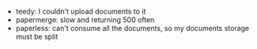 * teedy: I couldn't upload documents to it
* papermerge: slow and returning 500 often
* paperless: can't consume all the documents, so my documents storage must be split
